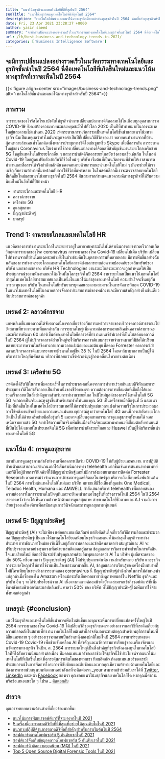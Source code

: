 ```yaml
---
title: "แนวโน้มธุรกิจและเทคโนโลยีที่ดีที่สุดในปี 2564" 
seoTitle: "แนวโน้มธุรกิจและเทคโนโลยีที่ดีที่สุดในปี 2564" 
description: "เทคโนโลยีชั้นนำและแนวโน้มทางธุรกิจที่จะผลักดันทุกธุรกิจในปี 2564 ฉันเชื่อว่าทุกธุรกิจทั่วโลกจะต้องนำแนวโน้มเทคโนโลยีใหม่เหล่านี้มาใช้" 
date: Fri, 23 Apr 2021 23:28:27 +0000
author: yasir saeed
summary: "จะมีการเปลี่ยนแปลงอย่างรวดเร็วในนวัตกรรมทางเทคโนโลยีและธุรกิจชั้นนำในปี 2564 นี่คือเทคโนโลยีที่เกิดขึ้นใหม่และแนวโน้มทางธุรกิจที่เราจะเห็นในปี 2564" 
url: /th/best-business-and-technology-trends-in-2021/
categories: ['Business Intelligence Software']
---
```


## จะมีการเปลี่ยนแปลงอย่างรวดเร็วในนวัตกรรมทางเทคโนโลยีและธุรกิจชั้นนำในปี 2564 นี่คือเทคโนโลยีที่เกิดขึ้นใหม่และแนวโน้มทางธุรกิจที่เราจะเห็นในปี 2564

{{< figure align=center src="images/business-and-technology-trends.png" alt="เทคโนโลยีชั้นนำและแนวโน้มทางธุรกิจสำหรับปี 2564">}}


## **ภาพรวม** 
การระบาดของไวรัสโคโรนาบังคับให้ธุรกิจนำการเปลี่ยนแปลงทางดิจิตอลมาใช้ในเกือบทุกอุตสาหกรรม COVID-19 ยังคงสร้างความหายนะและหยุดชะงักไปทั่วโลก 2020 เป็นปีที่ท้าทายมากในการระบาดใหญ่และความไม่แน่นอน 2020 เร่งกระบวนการนวัตกรรมเป็นเทคโนโลยีชั้นนำและแนวโน้มทางธุรกิจ นั่นเป็นเหตุผลว่าทำไมมันจะถูกจดจำเป็นปีที่เปลี่ยนวิถีชีวิตของเรา หลายคนทำงานจากที่บ้าน ผู้คนหลายล้านคนทั่วโลกต้องพึ่งพาการประชุมทางวิดีโอเช่นซูมหรือ Skype เพื่อสื่อสารกัน
การระบาดใหญ่ของ Coronavirus ได้เร่งการใช้การเปลี่ยนแปลงทางดิจิตอลที่สำคัญเช่นงานระยะไกลเครือข่าย 5G โซลูชั่นเทคโนโลยีระยะไกลอื่น ๆ และการผ่าตัดดิจิตอลระยะไกลยังเร่งความเร็วเช่นกัน ในโพสต์ Covid-19 โลกผู้คนปรับตัวเข้ากับวิถีชีวิตใหม่ ๆ บริษัท เริ่มต้นที่เป็นนวัตกรรมที่ช่วยให้เราสามารถทำงานและสื่อสารได้จริงกำลังผลักดันซองจดหมายด้วยการแนะนำเทคโนโลยีใหม่ ๆ มันจะช่วยให้เราเผชิญกับความท้าทายที่มาพร้อมกับการใช้ชีวิตที่แพร่หลาย ในโพสต์บล็อกนี้เราจะตรวจสอบเทคโนโลยีที่เกิดขึ้นใหม่และแนวโน้มทางธุรกิจในปี 2564 มันสามารถกำหนดแนวความคิดทางธุรกิจที่ได้รับความนิยมใหม่ในอีกไม่กี่ปีข้างหน้า
  * งานระยะไกลและเทคโนโลยี HR
  * คลาวด์กระจาย
  * เครือข่าย 5G
  * ดูแลสุขภาพ
  * ปัญญาประดิษฐ์
  * บทสรุป

## Trend 1: งานระยะไกลและเทคโนโลยี HR
แนวคิดของการทำงานระยะไกลในระยะยาวอยู่ในอากาศเพราะมันไม่ได้ดำเนินการอย่างรวดเร็วก่อนเกิดวิกฤตการระบาดของโรค coronavirus การระบาดของโรค Covid-19 เปลี่ยนไปเมื่อ บริษัท เปลี่ยนไปทำงานจากที่บ้านโดยเฉพาะอย่างยิ่งในช่วงข้ามคืนในอุตสาหกรรมที่หลากหลาย มีการเพิ่มขึ้นอย่างฉับพลันของการทำงานระยะไกลและเทคโนโลยีคลาวด์ส่งผลกระทบต่อความปลอดภัยของสินทรัพย์ของ บริษัท นอกขอบเขตของ บริษัท
HR Technologies งานระยะไกลระยะยาวจะถูกกำหนดให้เป็นประสบการณ์ของพนักงานแนวโน้มใหม่ในโลกธุรกิจในปี 2564 งานระยะไกลเป็นแนวโน้มเทคโนโลยีล่าสุดในเทคโนโลยีสารสนเทศและเป็นหนึ่งในแนวโน้มล่าสุดของเทคโนโลยี ความสำเร็จจะขึ้นอยู่กับการลงทุนของ บริษัท ในเทคโนโลยีทรัพยากรบุคคลและความสามารถในการจัดการวิกฤต COVID-19 ในแนวโน้มเทคโนโลยีในอนาคตการจัดการประสบการณ์ของพนักงานจะมีความสำคัญอย่างยิ่งเช่นเดียวกับประสบการณ์ของลูกค้า

## เทรนด์ 2: คลาวด์กระจาย
แอพพลิเคชั่นบนคลาวด์ได้จับตลาดเนื่องจากเกี่ยวข้องกับการแพร่กระจายของบริการคลาวด์สาธารณะไปยังสถานที่ทางกายภาพที่แตกต่างกัน การระบาดใหญ่เพิ่มความต้องการแอพพลิเคชั่นคลาวด์สาธารณะและบริการพัฒนา 60 เปอร์เซ็นต์ของเทคโนโลยีคลาวด์ที่ทำงานบนเซิร์ฟเวอร์ที่เป็นโฮสต์บนคลาวด์
ในปี 2564 ผู้ให้บริการคลาวด์ส่วนใหญ่จะให้บริการคลาวด์แบบกระจายจำนวนมากที่มีข้อได้เปรียบหลายประการความใกล้ชิดทางกายภาพเวลาแฝงน้อยลงและต้นทุนที่ลดลง Forrester คาดการณ์ว่าตลาดบริการคลาวด์แบบกระจายจะมีขนาดใหญ่ขึ้น 35 % ในปี 2564 โดยอาลีบาบากลายเป็นผู้ให้บริการรายใหญ่อันดับสาม บริการที่น้อยกว่าเซิร์ฟเวอร์มุ่งสู่การเคลื่อนไหวอย่างต่อเนื่อง

## เทรนด์ 3: เครือข่าย 5G
เราต้องได้รับวิธีในการเพิ่มความเร็วในการประมวลผลเนื่องจากการทำงานร่วมกันแบบดิจิทัลและการประชุมทางวิดีโอกำลังกลายเป็นส่วนหนึ่งของชีวิตของเรา ความต้องการการเชื่อมต่อที่เชื่อถือได้และรวดเร็วกลายเป็นสิ่งสำคัญมากสำหรับการทำงานระยะไกล ในปีใหม่มูลค่าของการใช้เทคโนโลยี 5G 5G จะกลายเป็นจริงและพุ่งสูงขึ้นสำหรับสมาร์ทโฟนของคุณ 5G เป็นเครือข่ายมือถือรุ่นที่ 5 และแนวโน้มที่เกิดขึ้นใหม่ในเทคโนโลยีสารสนเทศที่ให้การปรับปรุงเช่นเวลาแฝงต่ำความเร็วในการประมวลผลการใช้พลังงานอัจฉริยะและความหนาแน่นของอุปกรณ์สูงกว่าเทคโนโลยี 4G
ตอนนี้การผ่าตัดระยะไกลยังเป็นไปได้ด้วยเครือข่ายมือถือรุ่นที่ 5 และอาจเปลี่ยนอุตสาหกรรมการดูแลสุขภาพทั้งหมดได้ นอกเหนือจากยาแล้ว 5G จะทำให้ความเป็นจริงเพิ่มขึ้นเมืองอัจฉริยะและยานพาหนะที่เชื่อมต่อกับยานยนต์ที่เป็นไปได้ แพทย์ในประเทศจีนใช้ 5G เพื่อทำการผ่าตัดระยะไกลและ Huawei เป็นผู้ให้บริการชั้นนำของเทคโนโลยี 5G

## แนวโน้ม 4: การดูแลสุขภาพ
สถาบันการดูแลสุขภาพกำลังทำงานเพื่อลดการเปิดรับ COVID-19 ให้กับผู้ป่วยและคนงาน การปฏิบัติส่วนตัวและสาธารณะจำนวนมากได้เริ่มดำเนินการทาง telehealth มากขึ้นเช่นการสนทนาทางแพทย์และวิดีโอผู้ป่วยการวินิจฉัยที่ใช้ปัญญาประดิษฐ์และไม่มีการส่งมอบยาตามการติดต่อ Forrester Research คาดการณ์ว่าจำนวนการเข้าชมการดูแลดิจิตอลในสหรัฐอเมริกาจะถึงเกือบหนึ่งพันล้านต้นในปี 2564
การเริ่มต้นเทคโนโลยีใหม่และ บริษัท มหาชนที่มีชื่อเสียงที่สุดเช่น One Medical, Teladoc Health, Humana และ AMWELL กำลังเสนอบริการ telehealth เพื่อตอบสนองความต้องการในการระบาดในปัจจุบันและจะยังคงนำเสนอโซลูชั่นที่สร้างสรรค์ในปี 2564 ในปี 2564 เราคาดหวังว่าจะได้เห็นความก้าวหน้าด้านการดูแลสุขภาพ สาขาเทคโนโลยีชีวภาพและ A.I รวมถึงการเรียนรู้ของเครื่องจักรเพื่อสนับสนุนการวินิจฉัยและการดูแลสุขภาพหุ่นยนต์

## เทรนด์ 5: ปัญญาประดิษฐ์
ปัญญาประดิษฐ์ (AI) จะไม่เพียง แต่ออกแบบผลิตภัณฑ์ แต่ยังตัดสินใจเกี่ยวกับวิธีการผลิตและประมวลผล ปัญญาประดิษฐ์เป็นแนวโน้มเทคโนโลยียอดนิยมในธุรกิจและแนวโน้มล่าสุดในธุรกิจระหว่างประเทศ การพัฒนายาใหม่ของวันนี้ขึ้นอยู่กับการทดลองและข้อผิดพลาดอย่างสมบูรณ์และ AI จะปรับปรุงรอบเวลาอย่างรุนแรงเพื่อนำยาเสพติดออกสู่ตลาด ข้อมูลและการวิเคราะห์จะช่วยในการตัดสินใจแบบเรียลไทม์ อัลกอริทึมจะปรับปรุงคุณภาพด้วยอินพุตและคาดว่า AI ใน บริษัท ผู้ผลิตจะลดของเสีย 50% หรือมากกว่า
ปัญญาประดิษฐ์ (AI) ได้ปรับปรุงการดำเนินงานสำหรับหลาย บริษัท และธุรกิจ การระบาดใหญ่ทำให้การใช้งานเป็นเรื่องธรรมดามากขึ้น AI, ข้อมูลและการเรียนรู้ของเครื่องมีบทบาทที่ไม่มีใครเทียบในระหว่างการระบาดของ coronavirus นี้ ปัญญาประดิษฐ์กำลังช่วยในการให้คำแนะนำแก่ลูกค้าเมื่อซื้อของใน Amazon หรือแม้กระทั่งเมื่อพวกเขากำลังดูภาพยนตร์ใน Netflix ธุรกิจและ บริษัท อื่น ๆ จะได้รับประโยชน์จาก AI เนื่องจากคลาวด์คอมพิวติ้งยังคงสามารถเข้าถึงซอฟต์แวร์ที่เพิ่มขึ้นพลังคอมพิวเตอร์และแอปพลิเคชัน คาดว่า 50% ของ บริษัท ที่ใช้ปัญญาประดิษฐ์ได้เพิ่มการใช้จ่ายทั้งหมดต่อลูกค้า

## บทสรุป: {#conclusion}

แนวโน้มธุรกิจและเทคโนโลยีชั้นนำอาจเพิ่งเริ่มต้นขึ้นและคุณจะเห็นการเปลี่ยนแปลงครั้งใหญ่ในปี 2564 การระบาดของโรค Covid-19 ได้เปลี่ยนวิถีของธุรกิจของเราอย่างถาวรและวิธีที่เราคิดเกี่ยวกับความปลอดภัยในสถานที่ทำงาน เทคโนโลยีใหม่เหล่านี้อาจส่งผลกระทบต่อคุณสำหรับพฤติกรรมใหม่ที่ดีขึ้นและหลาย ๆ อย่างของเราจะกลายเป็นส่วนหนึ่งของปกติใหม่ในปี 2564 การแพร่ระบาดของ Covid-19 Covid-19 เพื่อช่วยขับเคลื่อน AI ที่สำคัญและนวัตกรรมการเรียนรู้ของเครื่องจักรและนวัตกรรมทางธุรกิจ ในปีพ. ศ. 2564 การระบาดใหญ่เป็นสิ่งสำคัญที่ธุรกิจยังคงลงทุนในเทคโนโลยีไอทีที่ได้รับความนิยมอย่างต่อเนื่อง
ทีมคอนเทนเนอร์ของเราช่วยให้ธุรกิจนี้ใช้ประโยชน์จากแนวโน้มเทคโนโลยีที่เกิดขึ้นใหม่เพื่อกระตุ้นการเติบโตของพวกเขา ทีมผลิตภัณฑ์คอนเทนเนอร์ของเรามีประสบการณ์ในการจัดการโครงการที่ซับซ้อนและซับซ้อนและหากคุณมีความท้าทายด้านเทคโนโลยีและต้องการการสนับสนุนบนท้องถนนอย่าลังเลที่จะติดต่อเรา
_your สามารถเข้าร่วมกับเราได้ที่ [Twitter][1], [LinkedIn][2] และหน้า [Facebook][3] ของเรา คุณชอบแนวโน้มธุรกิจและเทคโนโลยีใด หากคุณมีคำถามหรือข้อเสนอแนะใด ๆ โปรด _ [ติดต่อกลับ][4]

## สำรวจ
คุณอาจพบบทความด้านล่างที่เกี่ยวข้องมากขึ้น:
  * [แนวโน้มการพัฒนาซอฟต์แวร์ที่จะมองหาในปี 2021][5]
  * [5 เครื่องมือการตลาดดิจิทัลที่ดีที่สุดเพื่อช่วยให้คุณเติบโตในปี 2021][6]
  * [แนวทางปฏิบัติด้านการตลาดดิจิทัลที่สำคัญสำหรับการเริ่มต้นในปี 2564][7]
  * [ซอฟต์แวร์ตลาดโอเพ่นซอร์ส 5 อันดับแรกในปี 2021][8]
  * [ซอฟต์แวร์จัดเก็บข้อมูลคลาวด์โอเพ่นซอร์ส 5 อันดับแรกในปี 2021][9]
  * [ซอฟต์แวร์คิวข้อความยอดนิยม (MQ) ในปี 2021][10]
  * [Top 5 Open Source Digital Forensic Tools ในปี 2021][11]



[1]: https://twitter.com/containerize_co
[2]: https://www.linkedin.com/company/containerize/
[3]: http://facebook.com/containerize
[4]: mailto:yasir.saeed@aspose.com
[5]: https://blog.containerize.com/blockchain-platforms/software-development-trends-to-look-out-for-in-2021/
[6]: https://blog.containerize.com/marketing-automation/5-best-digital-marketing-tools-to-help-you-grow-in-2021/
[7]: https://blog.containerize.com/marketing-automation/important-digital-marketing-practices-for-startups-in-2021/
[8]: https://blog.containerize.com/marketplace/top-5-open-source-marketplace-software-in-2021/
[9]: https://blog.containerize.com/backup-and-sync-software/top-5-open-source-cloud-storage-software-in-2021/
[10]: https://blog.containerize.com/message-queue-software/top-5-open-source-message-queue-software-in-2021/
[11]: https://blog.containerize.com/digital-forensic-tools/top-5-open-source-digital-forensic-tools-in-2021/
